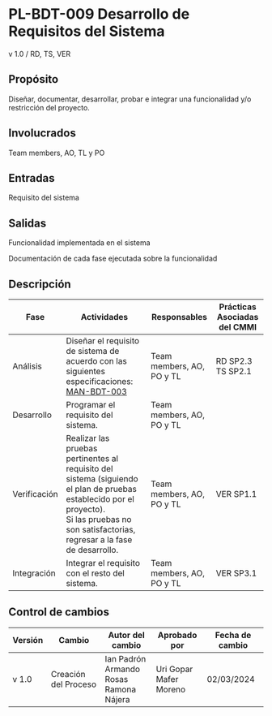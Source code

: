 # PL-BDT-009 Desarrollo de Requisitos del Sistema

v 1.0 / RD, TS, VER

## Propósito

Diseñar, documentar, desarrollar, probar e integrar una funcionalidad y/o restricción del proyecto.

## Involucrados

Team members, AO, TL y PO

## Entradas

Requisito del sistema

## Salidas

Funcionalidad implementada en el sistema

Documentación de cada fase ejecutada sobre la funcionalidad

## Descripción

| Fase         | Actividades                                                                                                                                                                                          | Responsables              | Prácticas Asociadas del CMMI |
| ------------ | ---------------------------------------------------------------------------------------------------------------------------------------------------------------------------------------------------- | ------------------------- | ---------------------------- |
| Análisis     | Diseñar el requisito de sistema de acuerdo con las siguientes especificaciones: [MAN-BDT-003](https://black-dot-2024.github.io/black-dot-wiki/manuales/man-bdt-003)                                  | Team members, AO, PO y TL | RD SP2.3 <br /> TS SP2.1     |
| Desarrollo   | Programar el requisito del sistema.                                                                                                                                                                  | Team members, AO, PO y TL |                              |
| Verificación | Realizar las pruebas pertinentes al requisito del sistema (siguiendo el plan de pruebas establecido por el proyecto). <br /> Si las pruebas no son satisfactorias, regresar a la fase de desarrollo. | Team members, AO, PO y TL | VER SP1.1                    |
| Integración  | Integrar el requisito con el resto del sistema.                                                                                                                                                      | Team members, AO, PO y TL | VER SP3.1                    |

## Control de cambios

| Versión | Cambio               | Autor del cambio                                     | Aprobado por                  | Fecha de cambio |
| ------- | -------------------- | ---------------------------------------------------- | ----------------------------- | --------------- |
| v 1.0   | Creación del Proceso | Ian Padrón <br /> Armando Rosas <br /> Ramona Nájera | Uri Gopar <br /> Mafer Moreno | 02/03/2024      |
